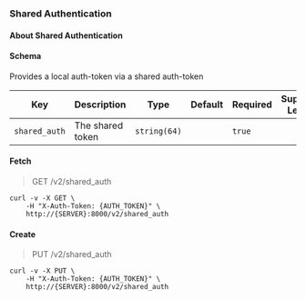 ### Shared Authentication

#### About Shared Authentication

#### Schema

Provides a local auth-token via a shared auth-token



Key | Description | Type | Default | Required | Support Level
--- | ----------- | ---- | ------- | -------- | -------------
`shared_auth` | The shared token | `string(64)` |   | `true` |  



#### Fetch

> GET /v2/shared_auth

```shell
curl -v -X GET \
    -H "X-Auth-Token: {AUTH_TOKEN}" \
    http://{SERVER}:8000/v2/shared_auth
```

#### Create

> PUT /v2/shared_auth

```shell
curl -v -X PUT \
    -H "X-Auth-Token: {AUTH_TOKEN}" \
    http://{SERVER}:8000/v2/shared_auth
```
